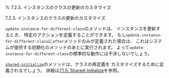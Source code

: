 % 7.2.3. インスタンスのクラスの更新のカスタマイズ

7.2.3. インスタンスのクラスの更新のカスタマイズ


`update-instance-for-different-class`のメソッドは、
インスタンスを更新するとき、
特定のアクションを定義することができます。
もし`update-instance-for-different-class`に`after`メソッドのみが定義された場合は、
これはシステムが提供する初期化のメソッドのあとに実行されます。
よって`update-instance-for-different-class`の標準的な動作には干渉しないでしょう。

[`shared-initialize`](7.7.shared-initialize.html)のメソッドは、クラスの再定義を
カスタマイズするために定義されるでしょう。
詳細は[7.1.5. Shared-Initialize](7.1.5.html)を参照。

